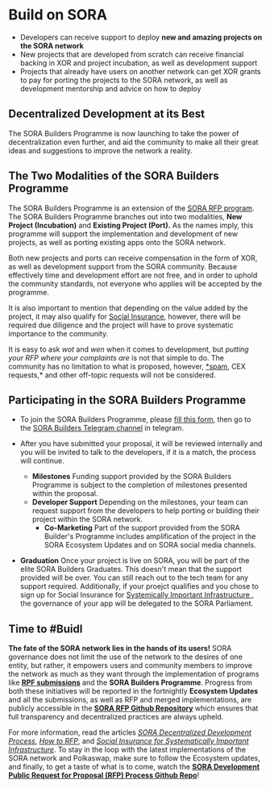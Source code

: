 # Build on SORA
- Developers can receive support to deploy **new and amazing projects on the SORA network**
- New projects that are developed from scratch can receive financial backing in XOR and project incubation, as well as development support
- Projects that already have users on another network can get XOR
  grants to pay for porting the projects to the SORA network, as well
  as development mentorship and advice on how to deploy
  
## Decentralized Development at its Best

The SORA Builders Programme is now launching to take the power of decentralization even further, and aid the community to make all their great ideas and suggestions to improve the network a reality. 

## The Two Modalities of the SORA Builders Programme

The SORA Builders Programme is an extension of the [SORA RFP program](rfp.md). The SORA Builders Programme branches out into two modalities, **New Project (Incubation)** and **Existing Project (Port).** As the names imply, this programme will support the implementation and development of new projects, as well as porting existing apps onto the SORA network. 

Both new projects and ports can receive compensation in the form of XOR, as well as development support from the SORA community. Because effectively time and development effort are not free, and in order to uphold the community standards, not everyone who applies will be accepted by the programme.

It is also important to mention that depending on the value added by the project, it may also qualify for [Social Insurance](https://medium.com/sora-xor/social-insurance-for-systematically-important-infrastructure-18a63ef711ca), however, there will be required due diligence and the project will have to prove systematic importance to the community.

It is easy to ask *wot* and *wen* when it comes to development, but *putting your RFP where your complaints are* is not that simple to do. The community has no limitation to what is proposed, however, [*spam](https://youtu.be/duFierM1yDg), CEX requests,* and other off-topic requests will not be considered.

## Participating in the SORA Builders Programme

- To join the SORA Builders Programme, please [fill this
form](https://forms.gle/1cdvKTHLXnBXbMTr9), then go to the [SORA
Builders Telegram channel](https://t.me/sorabuilders) in telegram.

- After you have submitted your proposal, it will be reviewed
  internally and you will be invited to talk to the developers, if it
  is a match, the process will continue.
  
  - **Milestones** Funding support provided by the SORA Builders
  Programme is subject to the completion of milestones presented
  within the proposal. 
  - **Developer Support** Depending on the milestones, your team can
    request support from the developers to help porting or building
    their project within the SORA network.
	- **Co-Marketing** Part of the support provided from the SORA
  Builder's Programme includes amplification of the project in the
  SORA Ecosystem Updates and on SORA social media channels.
  
- **Graduation** Once your project is live on SORA, you will be part
  of the elite SORA Builders Graduates. This doesn't mean that the
  support provided will be over. You can still reach out to the tech
  team for any support required. Additionally, if your proejct
  qualifies and you chose to sign up
  for Social Insurance for [Systemically Important Infrastructure
  ](social-insurance.md), the governance of your app will be delegated
  to the SORA Parliament. 


## Time to #Buidl

**The fate of the SORA network lies in the hands of its users!** SORA
governance does not limit the use of the network to the desires of one
entity, but rather, it empowers users and community members to improve
the network as much as they want through the implementation of
programs like [**RPF
submissions**](rfp.md)
and the **SORA Builders Programme**. Progress from both these
initiatives will be reported in the fortnightly **Ecosystem Updates**
and all the submissions, as well as RFP and merged implementations,
are publicly accessible in the **[SORA RFP Github
Repository](https://github.com/sora-xor/rfps)** which ensures that
full transparency and decentralized practices are always upheld.



For more information, read the articles *[SORA Decentralized Development Process](decentralised-development-process.md)*, [*How to RFP*](rfp.md), and [*Social Insurance for Systematically Important Infrastructure*](social-insurance.md). To stay in the loop with the latest implementations of the SORA network and Polkaswap, make sure to follow the Ecosystem updates, and finally, to get a taste of what is to come, watch the **[SORA Development Public Request for Proposal (RFP) Process Github Repo](https://github.com/sora-xor/rfps)**!
